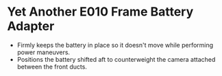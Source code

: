 # Yet Another E010 Frame Battery Adapter

* Firmly keeps the battery in place so it doesn't move while performing power maneuvers.
* Positions the battery shifted aft to counterweight the camera attached between the front ducts.
